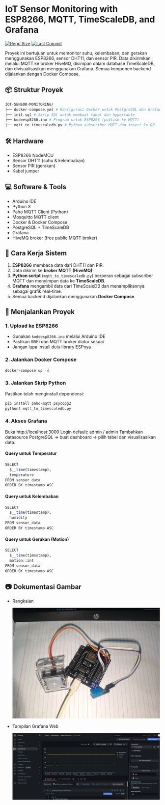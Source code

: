 # IoT Sensor Monitoring with ESP8266, MQTT, TimeScaleDB, and Grafana
[![Repo Size](https://img.shields.io/github/repo-size/Zaynorang/iot-sensor-monitoring?cacheSeconds=10)](https://github.com/Zaynorang/iot-sensor-monitoring)
[![Last Commit](https://img.shields.io/github/last-commit/Zaynorang/iot-sensor-monitoring)](https://github.com/Zaynorang/iot-sensor-monitoring/commits)

Proyek ini bertujuan untuk memonitor suhu, kelembaban, dan gerakan menggunakan ESP8266, sensor DHT11, dan sensor PIR. Data dikirimkan melalui MQTT ke broker HiveMQ, disimpan dalam database TimeScaleDB, dan divisualisasikan menggunakan Grafana. Semua komponen backend dijalankan dengan Docker Compose.

## 📦 Struktur Proyek
```bash
IOT-SENSOR-MONITORING/
├── docker-compose.yml # Konfigurasi Docker untuk PostgreSQL dan Grafana
├── init.sql # Skrip SQL untuk membuat tabel dan hypertable
├── kodeesp8266.ino # Program untuk ESP8266 (publish ke MQTT)
├── mqtt_to_timescaledb.py # Python subscriber MQTT dan insert ke DB
```
## 🛠️ Hardware

- ESP8266 NodeMCU
- Sensor DHT11 (suhu & kelembaban)
- Sensor PIR (gerakan)
- Kabel jumper

## 💻 Software & Tools

- Arduino IDE
- Python 3
- Paho MQTT Client (Python)
- Mosquitto MQTT client
- Docker & Docker Compose
- PostgreSQL + TimeScaleDB
- Grafana
- HiveMQ broker (free public MQTT broker)

## 🔧 Cara Kerja Sistem

1. **ESP8266** membaca data dari DHT11 dan PIR.
2. Data dikirim ke **broker MQTT (HiveMQ)**.
3. **Python script** (`mqtt_to_timescaledb.py`) berperan sebagai subscriber MQTT dan menyimpan data ke **TimeScaleDB**.
4. **Grafana** mengambil data dari TimeScaleDB dan menampilkannya sebagai grafik real-time.
5. Semua backend dijalankan menggunakan **Docker Compose**.

## 🚀 Menjalankan Proyek

### 1. Upload ke ESP8266

- Gunakan `kodeesp8266.ino` melalui Arduino IDE
- Pastikan WiFi dan MQTT broker diatur sesuai
- Jangan lupa install dulu library ESPnya

### 2. Jalankan Docker Compose

```bash
docker-compose up -d
```

### 3. Jalankan Skrip Python
Pastikan telah menginstall dependensi:

```bash
pip install paho-mqtt psycopg2
python3 mqtt_to_timescaledb.py
```


### 4. Akses Grafana
Buka http://localhost:3000
Login default: admin / admin
Tambahkan datasource PostgreSQL → buat dashboard → pilih tabel dan visualisasikan data.
#### Query untuk Temperatur
```bash
SELECT
  $__time(timestamp),
  temperature
FROM sensor_data
ORDER BY timestamp ASC

```
#### Query untuk Kelembaban
```bash
SELECT
  $__time(timestamp),
  humidity
FROM sensor_data
ORDER BY timestamp ASC

```
#### Query untuk Gerakan (Motion)
```bash
SELECT
  $__time(timestamp),
  motion::int
FROM sensor_data
ORDER BY timestamp ASC

```


## 📷 Dokumentasi Gambar
- Rangkaian
  
  ![Rangkaian](./images/rangkaian.jpeg)

- Tampilan Grafana Web
  
  ![Grafana](./images/tampilangrafana.jpeg)


